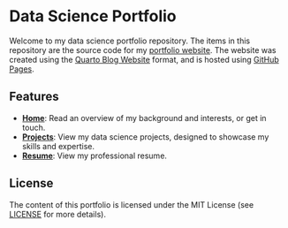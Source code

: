 # Data Science Portfolio 

Welcome to my data science portfolio repository. The items in this repository are the source code for my [portfolio website](https://kmiller999.github.io/ds_portfolio/). The website was created using the [Quarto Blog Website](https://quarto.org/docs/websites/website-blog.html) format, and is hosted using [GitHub Pages](https://pages.github.com/). 

## Features

- **[Home](https://kmiller999.github.io/ds_portfolio/)**: Read an overview of my background and interests, or get in touch. 
- **[Projects](https://kmiller999.github.io/ds_portfolio/projects.html)**: View my data science projects, designed to showcase my skills and expertise. 
- **[Resume](https://kmiller999.github.io/ds_portfolio/resume.html)**: View my professional resume. 

## License

The content of this portfolio is licensed under the MIT License (see [LICENSE](LICENSE) for more details).

